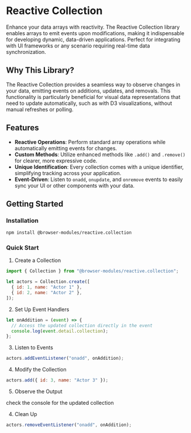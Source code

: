 # Reactive Collection

Enhance your data arrays with reactivity. The Reactive Collection library enables arrays to emit events upon modifications, making it indispensable for developing dynamic, data-driven applications. Perfect for integrating with UI frameworks or any scenario requiring real-time data synchronization.

## Why This Library?

The Reactive Collection provides a seamless way to observe changes in your data, emitting events on additions, updates, and removals. This functionality is particularly beneficial for visual data representations that need to update automatically, such as with D3 visualizations, without manual refreshes or polling.

## Features

- **Reactive Operations**: Perform standard array operations while automatically emitting events for changes.
- **Custom Methods**: Utilize enhanced methods like `.add()` and `.remove()` for clearer, more expressive code.
- **Unique Identification**: Every collection comes with a unique identifier, simplifying tracking across your application.
- **Event-Driven**: Listen to `onadd`, `onupdate`, and `onremove` events to easily sync your UI or other components with your data.

## Getting Started

### Installation

```bash
npm install @browser-modules/reactive.collection
```

### Quick Start

1. Create a Collection

```javascript
import { Collection } from "@browser-modules/reactive.collection";

let actors = Collection.create([
  { id: 1, name: "Actor 1" },
  { id: 2, name: "Actor 2" },
]);
```

2. Set Up Event Handlers

```javascript
let onAddition = (event) => {
  // Access the updated collection directly in the event
  console.log(event.detail.collection);
};
```

3. Listen to Events

```javascript
actors.addEventListener("onadd", onAddition);
```

4. Modify the Collection

```javascript
actors.add({ id: 3, name: "Actor 3" });
```

5. Observe the Output

check the console for the updated collection

4. Clean Up

```javascript
actors.removeEventListener("onadd", onAddition);
```
